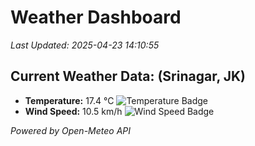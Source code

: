 
# Weather Dashboard

_Last Updated: 2025-04-23 14:10:55_

## Current Weather Data: (Srinagar, JK)
- **Temperature:** 17.4 °C ![Temperature Badge](https://img.shields.io/badge/Temperature-Low%20Temp-blue)
- **Wind Speed:** 10.5 km/h ![Wind Speed Badge](https://img.shields.io/badge/Wind%20Speed-Light%20Wind-blue)

*Powered by Open-Meteo API*
